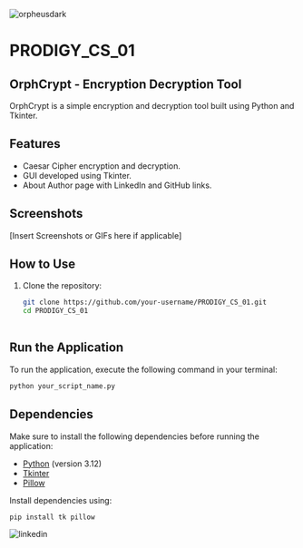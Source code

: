 ![orpheusdark](https://github.com/orpheusdark/PRODIGY_CS_01/assets/117748842/8293cf72-f3fc-4ff7-87b6-b1111792f301)

# PRODIGY_CS_01

## OrphCrypt - Encryption Decryption Tool

OrphCrypt is a simple encryption and decryption tool built using Python and Tkinter.

## Features

- Caesar Cipher encryption and decryption.
- GUI developed using Tkinter.
- About Author page with LinkedIn and GitHub links.

## Screenshots

[Insert Screenshots or GIFs here if applicable]

## How to Use

1. Clone the repository:

   ```bash
   git clone https://github.com/your-username/PRODIGY_CS_01.git
   cd PRODIGY_CS_01
  

## Run the Application

To run the application, execute the following command in your terminal:

```bash
python your_script_name.py
```

## Dependencies

Make sure to install the following dependencies before running the application:

- [Python](https://www.python.org/) (version 3.12)
- [Tkinter](https://docs.python.org/3/library/tkinter.html)
- [Pillow](https://pillow.readthedocs.io/en/stable/)

Install dependencies using:

```bash
pip install tk pillow
```


![linkedin](https://github.com/orpheusdark/PRODIGY_CS_01/assets/117748842/39f1c509-d0fd-4d3a-b7f9-8f09bae1bf07)

